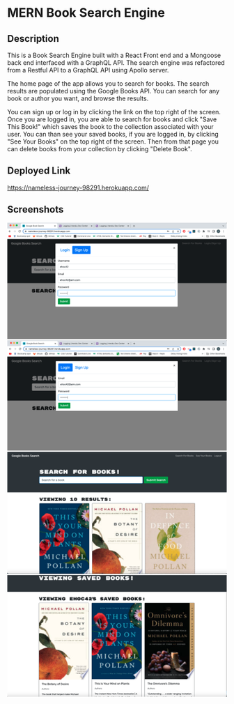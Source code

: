 # MERN Book Search Engine

## Description

This is a Book Search Engine built with a React Front end and a Mongoose back end interfaced with a GraphQL API. The search engine was refactored from a Restful API to a GraphQL API using Apollo server. 

The home page of the app allows you to search for books. The search results are populated using the Google Books API. You can search for any book or author you want, and browse the results. 

You can sign up or log in by clicking the link on the top right of the screen. Once you are logged in, you are able to search for books and click "Save This Book!" which saves the book to the collection associated with your user. You can than see your saved books, if you are logged in, by clicking "See Your Books" on the top right of the screen. Then from that page you can delete books from your collection by clicking "Delete Book". 

## Deployed Link
https://nameless-journey-98291.herokuapp.com/

## Screenshots
![Sign Up](./screenshots/sign-up.png)
![Log In](./screenshots/login.png)
![Book Search Page](./screenshots/search-page.png)
![Saved Books Page](./screenshots/saved-books.png)